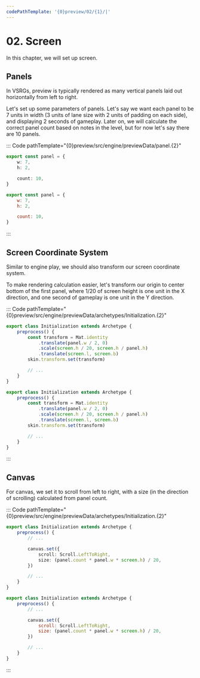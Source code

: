 ```yaml
---
codePathTemplate: '{0}preview/02/{1}/|'
---
```


# 02. Screen

In this chapter, we will set up screen.

## Panels

In VSRGs, preview is typically rendered as many vertical panels laid out horizontally from left to right.

Let's set up some parameters of panels. Let's say we want each panel to be 7 units in width (3 units of lane size with 2 units of padding on each side), and displaying 2 seconds of gameplay. Later on, we will calculate the correct panel count based on notes in the level, but for now let's say there are 10 panels.

::: Code pathTemplate="{0}preview/src/engine/previewData/panel.{2}"

```ts
export const panel = {
    w: 7,
    h: 2,

    count: 10,
}
```

```js
export const panel = {
    w: 7,
    h: 2,

    count: 10,
}
```

:::

## Screen Coordinate System

Similar to engine play, we should also transform our screen coordinate system.

To make rendering calculation easier, let's transform our origin to center bottom of the first panel, where 1/20 of screen height is one unit in the X direction, and one second of gameplay is one unit in the Y direction.

::: Code pathTemplate="{0}preview/src/engine/previewData/archetypes/Initialization.{2}"

```ts
export class Initialization extends Archetype {
    preprocess() {
        const transform = Mat.identity
            .translate(panel.w / 2, 0)
            .scale(screen.h / 20, screen.h / panel.h)
            .translate(screen.l, screen.b)
        skin.transform.set(transform)

        // ...
    }
}
```

```js
export class Initialization extends Archetype {
    preprocess() {
        const transform = Mat.identity
            .translate(panel.w / 2, 0)
            .scale(screen.h / 20, screen.h / panel.h)
            .translate(screen.l, screen.b)
        skin.transform.set(transform)

        // ...
    }
}
```

:::

## Canvas

For canvas, we set it to scroll from left to right, with a size (in the direction of scrolling) calculated from panel count.

::: Code pathTemplate="{0}preview/src/engine/previewData/archetypes/Initialization.{2}"

```ts
export class Initialization extends Archetype {
    preprocess() {
        // ...

        canvas.set({
            scroll: Scroll.LeftToRight,
            size: (panel.count * panel.w * screen.h) / 20,
        })

        // ...
    }
}
```

```js
export class Initialization extends Archetype {
    preprocess() {
        // ...

        canvas.set({
            scroll: Scroll.LeftToRight,
            size: (panel.count * panel.w * screen.h) / 20,
        })

        // ...
    }
}
```

:::
